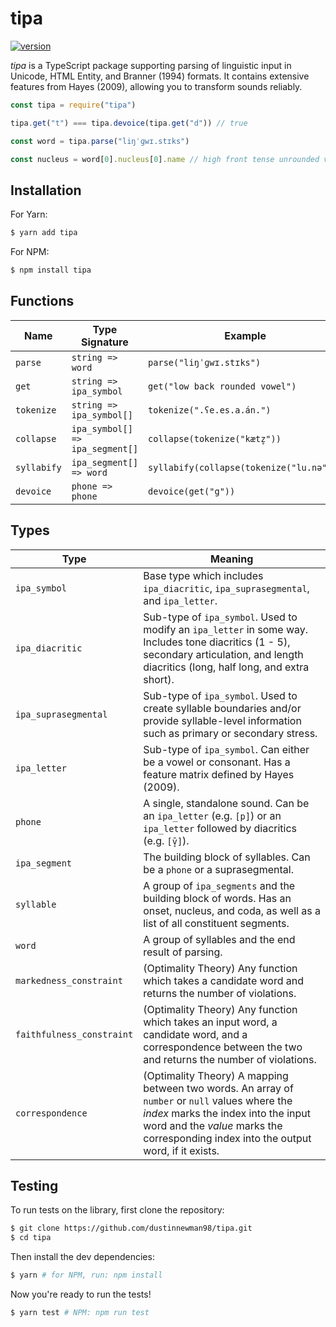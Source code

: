 # tipa
[![version](https://img.shields.io/npm/v/tipa.svg)](https://www.npmjs.org/package/tipa)

*tipa* is a TypeScript package supporting parsing of linguistic input in Unicode, HTML Entity, and Branner (1994) formats. It contains extensive features from Hayes (2009), allowing you to transform sounds reliably.


```js
const tipa = require("tipa")

tipa.get("t") === tipa.devoice(tipa.get("d")) // true

const word = tipa.parse("liŋˈɡwɪ.stɪks")

const nucleus = word[0].nucleus[0].name // high front tense unrounded vowel
```

## Installation

For Yarn:

```bash
$ yarn add tipa
```

For NPM:

```bash
$ npm install tipa
```

## Functions

| Name                   | Type Signature                   | Example
| ------                 | -------                          | -------
| `parse`                | `string => word`                 | `parse("liŋˈɡwɪ.stɪks")`
| `get`                  | `string => ipa_symbol`           | `get("low back rounded vowel")`
| `tokenize`             | `string => ipa_symbol[]`         | `tokenize(".ʕe.es.a.án.")`
| `collapse`             | `ipa_symbol[] => ipa_segment[]`  | `collapse(tokenize("kætz̥"))`
| `syllabify`            | `ipa_segment[] => word`          | `syllabify(collapse(tokenize("lu.nə")))`
| `devoice`              | `phone => phone`                 | `devoice(get("g"))`

## Types

| Type                        | Meaning
| ------                      | -------
| `ipa_symbol`                | Base type which includes `ipa_diacritic`, `ipa_suprasegmental`, and `ipa_letter`.
| `ipa_diacritic`             | Sub-type of `ipa_symbol`. Used to modify an `ipa_letter` in some way. Includes tone diacritics (1 - 5), secondary articulation, and length diacritics (long, half long, and extra short).
| `ipa_suprasegmental`        | Sub-type of `ipa_symbol`. Used to create syllable boundaries and/or provide syllable-level information such as primary or secondary stress.
| `ipa_letter`                | Sub-type of `ipa_symbol`. Can either be a vowel or consonant. Has a feature matrix defined by Hayes (2009).
| `phone`                     | A single, standalone sound. Can be an `ipa_letter` (e.g. `[p]`) or an `ipa_letter` followed by diacritics (e.g. `[v̥̄]`).
| `ipa_segment`               | The building block of syllables. Can be a `phone` or a suprasegmental.
| `syllable`                  | A group of `ipa_segments` and the building block of words. Has an onset, nucleus, and coda, as well as a list of all constituent segments.
| `word`                      | A group of syllables and the end result of parsing.
| `markedness_constraint`     | (Optimality Theory) Any function which takes a candidate word and returns the number of violations.
| `faithfulness_constraint`   | (Optimality Theory) Any function which takes an input word, a candidate word, and a correspondence between the two and returns the number of violations.
| `correspondence`            | (Optimality Theory) A mapping between two words. An array of `number` or `null` values where the *index* marks the index into the input word and the *value* marks the corresponding index into the output word, if it exists.

## Testing

To run tests on the library, first clone the repository:

```bash
$ git clone https://github.com/dustinnewman98/tipa.git
$ cd tipa
```

Then install the dev dependencies:

```bash
$ yarn # for NPM, run: npm install
```

Now you're ready to run the tests!

```bash
$ yarn test # NPM: npm run test
```